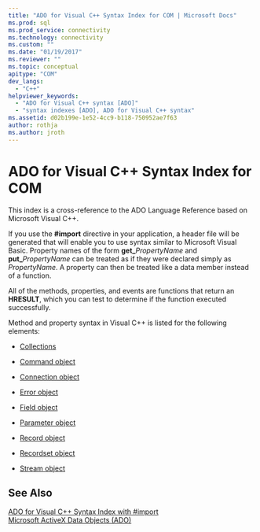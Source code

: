 ```yaml
---
title: "ADO for Visual C++ Syntax Index for COM | Microsoft Docs"
ms.prod: sql
ms.prod_service: connectivity
ms.technology: connectivity
ms.custom: ""
ms.date: "01/19/2017"
ms.reviewer: ""
ms.topic: conceptual
apitype: "COM"
dev_langs: 
  - "C++"
helpviewer_keywords: 
  - "ADO for Visual C++ syntax [ADO]"
  - "syntax indexes [ADO], ADO for Visual C++ syntax"
ms.assetid: d02b199e-1e52-4cc9-b118-750952ae7f63
author: rothja
ms.author: jroth
---
```

# ADO for Visual C++ Syntax Index for COM
This index is a cross-reference to the ADO Language Reference based on Microsoft Visual C++.  
  
 If you use the **#import** directive in your application, a header file will be generated that will enable you to use syntax similar to Microsoft Visual Basic. Property names of the form **get_**_PropertyName_ and **put_**_PropertyName_ can be treated as if they were declared simply as *PropertyName*. A property can then be treated like a data member instead of a function.  
  
 All of the methods, properties, and events are functions that return an **HRESULT**, which you can test to determine if the function executed successfully.  
  
 Method and property syntax in Visual C++ is listed for the following elements:  
  
-   [Collections](../../../ado/reference/ado-api/collections-ado-for-visual-c-syntax.md)  
  
-   [Command object](../../../ado/reference/ado-api/command-ado-for-visual-c-syntax.md)  
  
-   [Connection object](../../../ado/reference/ado-api/connection-ado-for-visual-c-syntax.md)  
  
-   [Error object](../../../ado/reference/ado-api/error-ado-for-visual-c-syntax.md)  
  
-   [Field object](../../../ado/reference/ado-api/field-ado-for-visual-c-syntax.md)  
  
-   [Parameter object](../../../ado/reference/ado-api/parameter-ado-for-visual-c-syntax.md)  
  
-   [Record object](../../../ado/reference/ado-api/record-ado-for-visual-c-syntax.md)  
  
-   [Recordset object](../../../ado/reference/ado-api/recordset-ado-for-visual-c-syntax.md)  
  
-   [Stream object](../../../ado/reference/ado-api/stream-ado-for-visual-c-syntax.md)  
  
## See Also  
 [ADO for Visual C++ Syntax Index with #import](../../../ado/reference/ado-api/ado-for-visual-c-syntax-index-with-sharpimport.md)   
 [Microsoft ActiveX Data Objects (ADO)](../../../ado/microsoft-activex-data-objects-ado.md)
